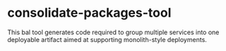 # consolidate-packages-tool
This bal tool generates code required to group multiple services into one deployable artifact aimed at supporting monolith-style deployments.
